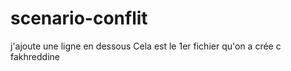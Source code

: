 scenario-conflit
================
j'ajoute une ligne en dessous
Cela est le 1er fichier qu'on a crée
c fakhreddine

